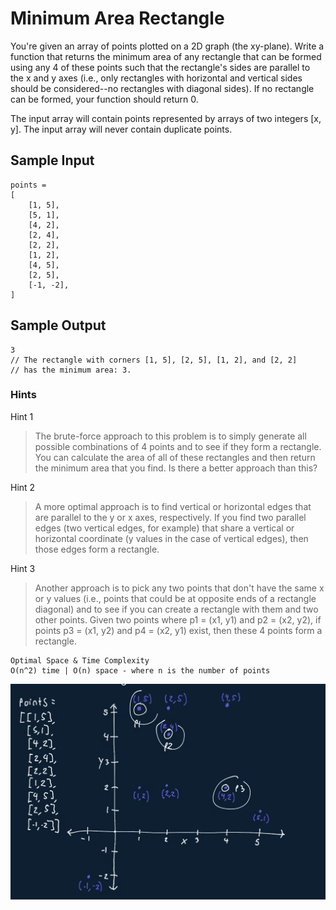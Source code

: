 # Minimum Area Rectangle

You're given an array of points plotted on a 2D graph (the xy-plane). Write a function that returns the minimum area of any rectangle that can be formed using any 4 of these points such that the rectangle's sides are parallel to the x and y axes (i.e., only rectangles with horizontal and vertical sides should be considered--no rectangles with diagonal sides). If no rectangle can be formed, your function should return 0.

The input array will contain points represented by arrays of two integers [x, y]. The input array will never contain duplicate points.

## Sample Input

``` 
points =
[
    [1, 5],
    [5, 1],
    [4, 2],
    [2, 4],
    [2, 2],
    [1, 2],
    [4, 5],
    [2, 5],
    [-1, -2],
]
```

## Sample Output

```
3
// The rectangle with corners [1, 5], [2, 5], [1, 2], and [2, 2]
// has the minimum area: 3.
```

### Hints

Hint 1
> The brute-force approach to this problem is to simply generate all possible combinations of 4 points and to see if they form a rectangle. You can calculate the area of all of these rectangles and then return the minimum area that you find. Is there a better approach than this?

Hint 2
> A more optimal approach is to find vertical or horizontal edges that are parallel to the y or x axes, respectively. If you find two parallel edges (two vertical edges, for example) that share a vertical or horizontal coordinate (y values in the case of vertical edges), then those edges form a rectangle.

Hint 3
> Another approach is to pick any two points that don't have the same x or y values (i.e., points that could be at opposite ends of a rectangle diagonal) and to see if you can create a rectangle with them and two other points. Given two points where p1 = (x1, y1) and p2 = (x2, y2), if points p3 = (x1, y2) and p4 = (x2, y1) exist, then these 4 points form a rectangle.

```
Optimal Space & Time Complexity
O(n^2) time | O(n) space - where n is the number of points
```

![solution](image.png)